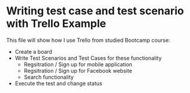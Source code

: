 # Writing test case and test scenario with Trello Example
This file will show how I use Trello from studied Bootcamp course:
- Create a board
- Write Test Scenarios and Test Cases for these functionality
  - Regsitration / Sign up for mobile application
  - Regsitration / Sign up for Facebook website
  - Search functionality
- Execute the test and change status
